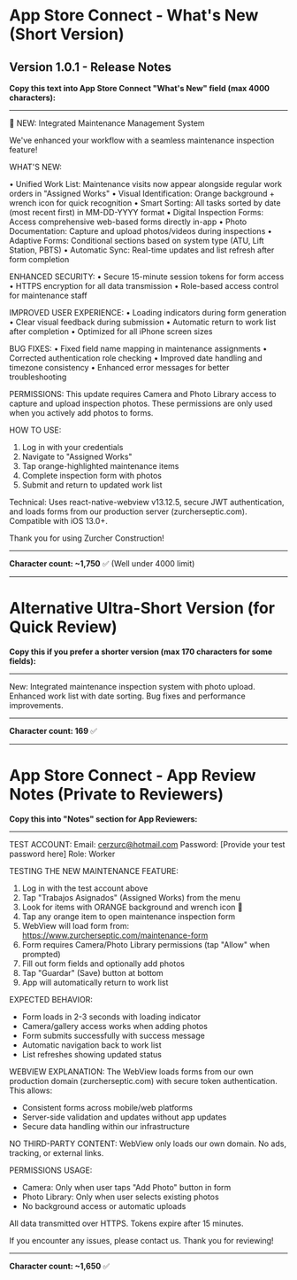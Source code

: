 # App Store Connect - What's New (Short Version)

## Version 1.0.1 - Release Notes

**Copy this text into App Store Connect "What's New" field (max 4000 characters):**

---

🔧 NEW: Integrated Maintenance Management System

We've enhanced your workflow with a seamless maintenance inspection feature!

WHAT'S NEW:

• Unified Work List: Maintenance visits now appear alongside regular work orders in "Assigned Works"
• Visual Identification: Orange background + wrench icon for quick recognition
• Smart Sorting: All tasks sorted by date (most recent first) in MM-DD-YYYY format
• Digital Inspection Forms: Access comprehensive web-based forms directly in-app
• Photo Documentation: Capture and upload photos/videos during inspections
• Adaptive Forms: Conditional sections based on system type (ATU, Lift Station, PBTS)
• Automatic Sync: Real-time updates and list refresh after form completion

ENHANCED SECURITY:
• Secure 15-minute session tokens for form access
• HTTPS encryption for all data transmission
• Role-based access control for maintenance staff

IMPROVED USER EXPERIENCE:
• Loading indicators during form generation
• Clear visual feedback during submission
• Automatic return to work list after completion
• Optimized for all iPhone screen sizes

BUG FIXES:
• Fixed field name mapping in maintenance assignments
• Corrected authentication role checking
• Improved date handling and timezone consistency
• Enhanced error messages for better troubleshooting

PERMISSIONS:
This update requires Camera and Photo Library access to capture and upload inspection photos. These permissions are only used when you actively add photos to forms.

HOW TO USE:
1. Log in with your credentials
2. Navigate to "Assigned Works"
3. Tap orange-highlighted maintenance items
4. Complete inspection form with photos
5. Submit and return to updated work list

Technical: Uses react-native-webview v13.12.5, secure JWT authentication, and loads forms from our production server (zurcherseptic.com). Compatible with iOS 13.0+.

Thank you for using Zurcher Construction!

---

**Character count: ~1,750** ✅ (Well under 4000 limit)

---

# Alternative Ultra-Short Version (for Quick Review)

**Copy this if you prefer a shorter version (max 170 characters for some fields):**

---

New: Integrated maintenance inspection system with photo upload. Enhanced work list with date sorting. Bug fixes and performance improvements.

---

**Character count: 169** ✅

---

# App Store Connect - App Review Notes (Private to Reviewers)

**Copy this into "Notes" section for App Reviewers:**

---

TEST ACCOUNT:
Email: cerzurc@hotmail.com
Password: [Provide your test password here]
Role: Worker

TESTING THE NEW MAINTENANCE FEATURE:

1. Log in with the test account above
2. Tap "Trabajos Asignados" (Assigned Works) from the menu
3. Look for items with ORANGE background and wrench icon 🔧
4. Tap any orange item to open maintenance inspection form
5. WebView will load form from: https://www.zurcherseptic.com/maintenance-form
6. Form requires Camera/Photo Library permissions (tap "Allow" when prompted)
7. Fill out form fields and optionally add photos
8. Tap "Guardar" (Save) button at bottom
9. App will automatically return to work list

EXPECTED BEHAVIOR:
- Form loads in 2-3 seconds with loading indicator
- Camera/gallery access works when adding photos
- Form submits successfully with success message
- Automatic navigation back to work list
- List refreshes showing updated status

WEBVIEW EXPLANATION:
The WebView loads forms from our own production domain (zurcherseptic.com) with secure token authentication. This allows:
- Consistent forms across mobile/web platforms
- Server-side validation and updates without app updates
- Secure data handling within our infrastructure

NO THIRD-PARTY CONTENT: WebView only loads our own domain. No ads, tracking, or external links.

PERMISSIONS USAGE:
- Camera: Only when user taps "Add Photo" button in form
- Photo Library: Only when user selects existing photos
- No background access or automatic uploads

All data transmitted over HTTPS. Tokens expire after 15 minutes.

If you encounter any issues, please contact us. Thank you for reviewing!

---

**Character count: ~1,650** ✅

